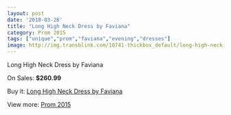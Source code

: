 ```yaml
---
layout: post
date: '2018-03-26'
title: "Long High Neck Dress by Faviana"
category: Prom 2015
tags: ["unique","prom","faviana","evening","dresses"]
image: http://img.transblink.com/10741-thickbox_default/long-high-neck-dress-by-faviana.jpg
---
```

Long High Neck Dress by Faviana

On Sales: **$260.99**
<a href="https://www.transblink.com/en/prom-2015/3492-long-high-neck-dress-by-faviana.html"><amp-img layout="responsive" width="600" height="600" src="//img.transblink.com/10741-thickbox_default/long-high-neck-dress-by-faviana.jpg" alt="Long High Neck Dress by Faviana 0" /></a>
<a href="https://www.transblink.com/en/prom-2015/3492-long-high-neck-dress-by-faviana.html"><amp-img layout="responsive" width="600" height="600" src="//img.transblink.com/10742-thickbox_default/long-high-neck-dress-by-faviana.jpg" alt="Long High Neck Dress by Faviana 1" /></a>

Buy it: [Long High Neck Dress by Faviana](https://www.transblink.com/en/prom-2015/3492-long-high-neck-dress-by-faviana.html "Long High Neck Dress by Faviana")

View more: [Prom 2015](https://www.transblink.com/en/10-prom-2015 "Prom 2015")